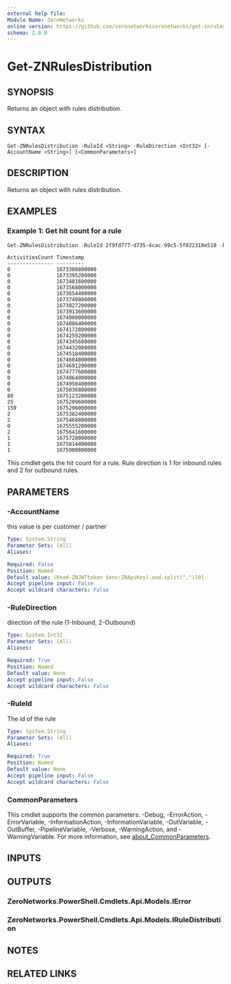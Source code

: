 ```yaml
---
external help file:
Module Name: ZeroNetworks
online version: https://github.com/zeronetworkszeronetworks/get-znrulesdistribution
schema: 2.0.0
---
```


# Get-ZNRulesDistribution

## SYNOPSIS
Returns an object with rules distribution.

## SYNTAX

```
Get-ZNRulesDistribution -RuleId <String> -RuleDirection <Int32> [-AccountName <String>] [<CommonParameters>]
```

## DESCRIPTION
Returns an object with rules distribution.

## EXAMPLES

### Example 1: Get hit count for a rule
```powershell
Get-ZNRulesDistribution -RuleId 2f9fd777-d735-4cac-99c5-5f822318e510 -RuleDirection 1
```

```output
ActivitiesCount Timestamp
--------------- ---------
0               1673308800000                                                                                
0               1673395200000   
0               1673481600000
0               1673568000000
0               1673654400000
0               1673740800000
0               1673827200000
0               1673913600000
0               1674000000000
0               1674086400000
0               1674172800000
0               1674259200000
0               1674345600000
0               1674432000000
0               1674518400000
0               1674604800000
0               1674691200000
0               1674777600000
0               1674864000000
0               1674950400000
0               1675036800000
80              1675123200000
25              1675209600000
159             1675296000000
2               1675382400000
2               1675468800000
0               1675555200000
2               1675641600000
1               1675728000000
1               1675814400000
1               1675900800000
```

This cmdlet gets the hit count for a rule.
Rule direction is 1 for inbound rules and 2 for outbound rules.

## PARAMETERS

### -AccountName
this value is per customer / partner

```yaml
Type: System.String
Parameter Sets: (All)
Aliases:

Required: False
Position: Named
Default value: (Read-ZNJWTtoken $env:ZNApiKey).aud.split(".")[0]
Accept pipeline input: False
Accept wildcard characters: False
```

### -RuleDirection
direction of the rule (1-Inbound, 2-Outbound)

```yaml
Type: System.Int32
Parameter Sets: (All)
Aliases:

Required: True
Position: Named
Default value: None
Accept pipeline input: False
Accept wildcard characters: False
```

### -RuleId
The id of the rule

```yaml
Type: System.String
Parameter Sets: (All)
Aliases:

Required: True
Position: Named
Default value: None
Accept pipeline input: False
Accept wildcard characters: False
```

### CommonParameters
This cmdlet supports the common parameters: -Debug, -ErrorAction, -ErrorVariable, -InformationAction, -InformationVariable, -OutVariable, -OutBuffer, -PipelineVariable, -Verbose, -WarningAction, and -WarningVariable. For more information, see [about_CommonParameters](http://go.microsoft.com/fwlink/?LinkID=113216).

## INPUTS

## OUTPUTS

### ZeroNetworks.PowerShell.Cmdlets.Api.Models.IError

### ZeroNetworks.PowerShell.Cmdlets.Api.Models.IRuleDistribution

## NOTES

## RELATED LINKS

